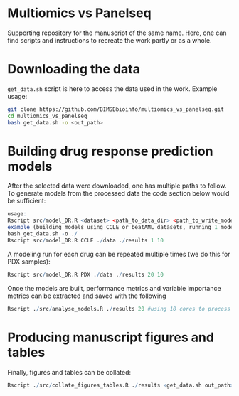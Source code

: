 # Multiomics vs Panelseq

Supporting repository for the manuscript of the same name. Here, one can find scripts and instructions to recreate the work partly or as a whole.


# Downloading the data
```get_data.sh``` script is here to access the data used in the work. Example usage: 
 ```bash
 git clone https://github.com/BIMSBbioinfo/multiomics_vs_panelseq.git
 cd multiomics_vs_panelseq
 bash get_data.sh -o <out_path>
 ```

# Building drug response prediction models

After the selected data were downloaded, one has multiple paths to follow. 
To generate models from the processed data the code section below would be sufficient:

 ```R
 usage:
 Rscript src/model_DR.R <dataset> <path_to_data_dir> <path_to_write_models> <number of runs> <number of cores>
 example (building models using CCLE or beatAML datasets, running 1 modeling run per drug using 10 cores:
 bash get_data.sh -o ./
 Rscript src/model_DR.R CCLE ./data ./results 1 10
 ```

 A modeling run for each drug can be repeated multiple times (we do this for PDX samples):
 ```R
 Rscript src/model_DR.R PDX ./data ./results 20 10
 ```

Once the models are built, performance metrics and variable importance metrics 
can be extracted and saved with the following
 ```R
 Rscript ./src/analyse_models.R ./results 20 #using 10 cores to process results
 ```

# Producing manuscript figures and tables 

Finally, figures and tables can be collated:
 ```R
 Rscript ./src/collate_figures_tables.R ./results <get_data.sh out_path>
 ```


